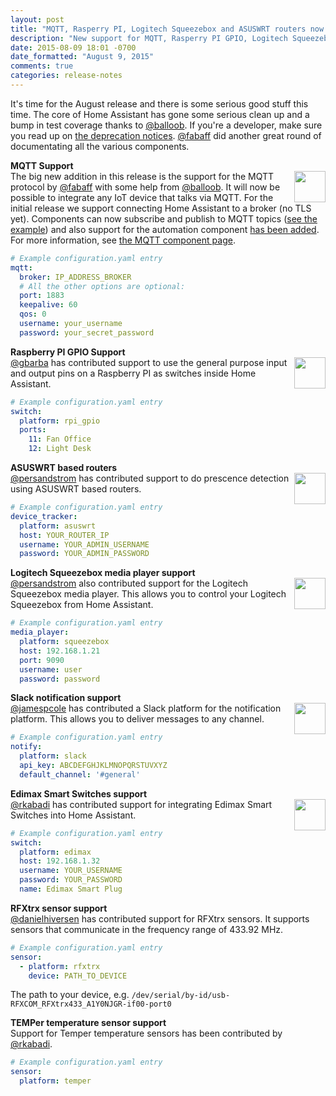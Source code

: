 ```yaml
---
layout: post
title: "MQTT, Rasperry PI, Logitech Squeezebox and ASUSWRT routers now supported"
description: "New support for MQTT, Rasperry PI GPIO, Logitech Squeezebox and ASUSWRT routers"
date: 2015-08-09 18:01 -0700
date_formatted: "August 9, 2015"
comments: true
categories: release-notes
---
```


It's time for the August release and there is some serious good stuff this time. The core of Home Assistant has gone some serious clean up and a bump in test coverage thanks to [@balloob](https://github.com/balloob). If you're a developer, make sure you read up on [the deprecation notices](https://github.com/balloob/home-assistant/pull/251). [@fabaff](https://github.com/fabaff) did another great round of documentating all the various components.

__MQTT Support__<br>
<img src='/images/supported_brands/mqtt.png' style='border:none; box-shadow: none; float: right;' height='50' />
The big new addition in this release is the support for the MQTT protocol by [@fabaff](https://github.com/fabaff) with some help from [@balloob](https://github.com/balloob). It will now be possible to integrate any IoT device that talks via MQTT. For the initial release we support connecting Home Assistant to a broker (no TLS yet). Components can now subscribe and publish to MQTT topics ([see the example][mqtt-example]) and also support for the automation component [has been added][mqtt-automation]. For more information, see [the MQTT component page][mqtt-component].

[mqtt-example]: https://github.com/balloob/home-assistant/blob/dev/config/custom_components/mqtt_example.py
[mqtt-automation]: /components/automation/#mqtt-based-automation
[mqtt-component]: /components/mqtt/

```yaml
# Example configuration.yaml entry
mqtt:
  broker: IP_ADDRESS_BROKER
  # All the other options are optional:
  port: 1883
  keepalive: 60
  qos: 0
  username: your_username
  password: your_secret_password
```

<!--more-->

__Raspberry PI GPIO Support__<br>
<img src='/images/supported_brands/raspberry-pi.png' style='border:none; box-shadow: none; float: right;' height='50' />
[@gbarba](https://github.com/gbarba) has contributed support to use the general purpose input and output pins on a Raspberry PI as switches inside Home Assistant.

```yaml
# Example configuration.yaml entry
switch:
  platform: rpi_gpio
  ports:
    11: Fan Office
    12: Light Desk
```

__ASUSWRT based routers__<br>
<img src='/images/supported_brands/asus.png' style='border:none; box-shadow: none; float: right;' height='50' />
[@persandstrom](https://github.com/persandstrom) has contributed support to do prescence detection using ASUSWRT based routers.

```yaml
# Example configuration.yaml entry
device_tracker:
  platform: asuswrt
  host: YOUR_ROUTER_IP
  username: YOUR_ADMIN_USERNAME
  password: YOUR_ADMIN_PASSWORD
```

__Logitech Squeezebox media player support__<br>
<img src='/images/supported_brands/logitech.png' style='border:none; box-shadow: none; float: right;' height='50' />
[@persandstrom](https://github.com/persandstrom) also contributed support for the Logitech Squeezebox media player. This allows you to control your Logitech Squeezebox from Home Assistant.

```yaml
# Example configuration.yaml entry
media_player:
  platform: squeezebox
  host: 192.168.1.21
  port: 9090
  username: user
  password: password
```

__Slack notification support__<br>
<img src='/images/supported_brands/slack.png' style='border:none; box-shadow: none; float: right;' height='50' />
[@jamespcole](https://github.com/jamespcole) has contributed a Slack platform for the notification platform. This allows you to deliver messages to any channel.

```yaml
# Example configuration.yaml entry
notify:
  platform: slack
  api_key: ABCDEFGHJKLMNOPQRSTUVXYZ
  default_channel: '#general'
```

__Edimax Smart Switches support__<br>
<img src='/images/supported_brands/edimax.png' style='border:none; box-shadow: none; float: right;' height='50' />
[@rkabadi](https://github.com/rkabadi) has contributed support for integrating Edimax Smart Switches into Home Assistant.

```yaml
# Example configuration.yaml entry
switch:
  platform: edimax
  host: 192.168.1.32
  username: YOUR_USERNAME
  password: YOUR_PASSWORD
  name: Edimax Smart Plug
```

__RFXtrx sensor support__<br>
[@danielhiversen](https://github.com/danielhiversen) has contributed support for RFXtrx sensors. It supports sensors that communicate in the frequency range of 433.92 MHz.

```yaml
# Example configuration.yaml entry
sensor:
  - platform: rfxtrx
    device: PATH_TO_DEVICE
```

The path to your device, e.g. `/dev/serial/by-id/usb-RFXCOM_RFXtrx433_A1Y0NJGR-if00-port0`

__TEMPer temperature sensor support__<br>
Support for Temper temperature sensors has been contributed by [@rkabadi](https://github.com/rkabadi).

```yaml
# Example configuration.yaml entry
sensor:
  platform: temper
```
